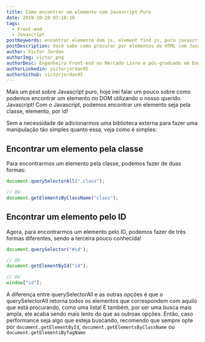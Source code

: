 ```yaml
---
title: Como encontrar um elemento com Javascript Puro
date: 2019-10-28 07:18:18
tags:
  - Front-end
  - Javascript
postKeywords: encontrar elemento dom js, element find js, puro javascript dom, manipular dom js puro, dom, js, pure js, sem jquery,
postDescription: Você sabe como procurar por elementos do HTML com Javascript de forma nativa? Além de deixar sua aplicação mais leve, por não precisar carregar bibliotecas externas, você ainda ganha um bônus na performance da aplicação!
author: Victor Jordan
authorImg: victor.png
authorDesc: Engenheiro Front-end no Mercado Livre e pós-graduado em Engenharia de Software pela PUC-MG e formado em Banco de Dados pela Fatec, apaixonado por usabilidade, performance e UX!
authorLinkedin: victorjordan95
authorGithub: victorjordan95
---
```


Mais um post sobre Javascript puro, hoje irei falar um pouco sobre como podemos encontrar um elemento no DOM utilizando o nosso querido Javascript!
Com o Javascript, podemos encontrar um elemento seja pela classe, elemento, por id!

Sem a necessidade de adicionarmos uma biblioteca externa para fazer uma manipulação tão simples quanto essa, veja como é simples:

<!-- more -->

## Encontrar um elemento pela classe

Para encontrarmos um elemento pela classe, podemos fazer de duas formas:

```javascript
document.querySelectorAll(".class");

// OU
document.getElementsByClassName("class");
```

## Encontrar um elemento pelo ID

Agora, para encontrarmos um elemento pelo ID, podemos fazer de três formas diferentes, sendo a terceira pouco conhecida!

```javascript
document.querySelector("#id");

// OU
document.getElementById("id");

// OU
window["id"];
```

A diferença entre querySelectorAll e as outras opções é que o querySelectorAll retorna todos os elementos que correspondem com aquilo que está procurando, como uma lista!
E também, por ser uma busca mais ampla, ele acaba sendo mais lento do que as outroas opções.
Então, caso performance seja algo que esteja buscando, recomendo que sempre opte por `document.getElementById`, `document.getElementsByClassName` ou `document.getElementsByTagName`
